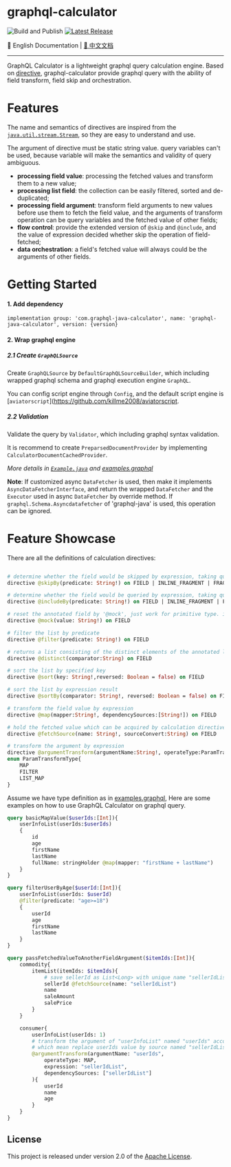 # graphql-calculator

![Build and Publish](https://github.com/dugenkui03/graphql-java-calculator/workflows/Build%20and%20Publish/badge.svg)
[![Latest Release](https://maven-badges.herokuapp.com/maven-central/com.graphql-java-calculator/graphql-java-calculator/badge.svg)](https://maven-badges.herokuapp.com/maven-central/com.graphql-java-calculator/graphql-java-calculator)

📖 English Documentation | [📖 中文文档](README.md) 

----------------------------------------

GraphQL Calculator is a lightweight graphql query calculation engine. 
Based on [directive](https://spec.graphql.org/draft/#sec-Language.Directives), graphql-calculator provide graphql query with the ability of field transform, field skip and orchestration.

# Features

The name and semantics of directives are inspired from the [`java.util.stream.Stream`](https://docs.oracle.com/javase/8/docs/api/java/util/stream/Stream.html), so they are easy to understand and use. 

The argument of directive must be static string value. query variables can't be used, because variable will make the semantics and validity of query ambiguous.

- **processing field value**: processing the fetched values and transform them to a new value; 
- **processing list field**: the collection can be easily filtered, sorted and de-duplicated;
- **processing field argument**: transform field arguments to new values before use them to fetch the field value, and the arguments of transform operation can be query variables and the fetched value of other fields;
- **flow control**: provide the extended version of `@skip` and `@include`, and the value of expression decided whether skip the operation of field-fetched;
- **data orchestration**: a field's fetched value will always could be the arguments of other fields.

# Getting Started

#### 1. Add dependency

```
implementation group: 'com.graphql-java-calculator', name: 'graphql-java-calculator', version: {version}
```

#### 2. Wrap graphql engine

##### 2.1 Create `GraphQLSource`

Create `GraphQLSource` by `DefaultGraphQLSourceBuilder`, which including wrapped graphql schema and graphql execution engine `GraphQL`.

You can config script engine through `Config`, and the default script engine is [`aviatorscript`](https://github.com/killme2008/aviatorscript.

##### 2.2 Validation

Validate the query by `Validator`, which including graphql syntax validation.

It is recommend to create `PreparsedDocumentProvider` by implementing `CalculatorDocumentCachedProvider`.

*More details in [`Example.java`](/src/test/java/calculator/example/Example.java) and [examples.graphql](/src/test/resources/examples.graphql)*

**Note**: If customized async `DataFetcher` is used, then make it implements `AsyncDataFetcherInterface`, 
and return the wrapped `DataFetcher` and the `Executor` used in async `DataFetcher` by override method.
If `graphql.Schema.Asyncdatafetcher` of 'graphql-java' is used, this operation can be ignored.

# Feature Showcase

There are all the definitions of calculation directives:
```graphql

# determine whether the field would be skipped by expression, taking query variable as script arguments
directive @skipBy(predicate: String!) on FIELD | INLINE_FRAGMENT | FRAGMENT_SPREAD

# determine whether the field would be queried by expression, taking query variable as script arguments.
directive @includeBy(predicate: String!) on FIELD | INLINE_FRAGMENT | FRAGMENT_SPREAD

# reset the annotated field by '@mock', just work for primitive type. it's easily replaced by '@map(expression)'
directive @mock(value: String!) on FIELD

# filter the list by predicate
directive @filter(predicate: String!) on FIELD

# returns a list consisting of the distinct elements of the annotated list
directive @distinct(comparator:String) on FIELD

# sort the list by specified key
directive @sort(key: String!,reversed: Boolean = false) on FIELD

# sort the list by expression result
directive @sortBy(comparator: String!, reversed: Boolean = false) on FIELD

# transform the field value by expression
directive @map(mapper:String!, dependencySources:[String!]) on FIELD

# hold the fetched value which can be acquired by calculation directives, the name is unique in query.
directive @fetchSource(name: String!, sourceConvert:String) on FIELD

# transform the argument by expression
directive @argumentTransform(argumentName:String!, operateType:ParamTransformType, expression:String, dependencySources:[String!]) repeatable on FIELD
enum ParamTransformType{
    MAP
    FILTER
    LIST_MAP
}
```


Assume we have type definition as in [examples.graphql](/src/test/resources/schema.graphql), 
Here are some examples on how to use GraphQL Calculator on graphql query.

```graphql
query basicMapValue($userIds:[Int]){
    userInfoList(userIds:$userIds)
    {
        id
        age
        firstName
        lastName
        fullName: stringHolder @map(mapper: "firstName + lastName")
    }
}

query filterUserByAge($userId:[Int]){
    userInfoList(userIds: $userId)
    @filter(predicate: "age>=18")
    {
        userId
        age
        firstName
        lastName
    }
}

query passFetchedValueToAnotherFieldArgument($itemIds:[Int]){
    commodity{
        itemList(itemIds: $itemIds){
            # save sellerId as List<Long> with unique name "sellerIdList"
            sellerId @fetchSource(name: "sellerIdList")
            name
            saleAmount
            salePrice
        }
    }

    consumer{
        userInfoList(userIds: 1)
        # transform the argument of "userInfoList" named "userIds" according to expression "sellerIdList" and expression argument, 
        # which mean replace userIds value by source named "sellerIdList"
        @argumentTransform(argumentName: "userIds", 
            operateType: MAP, 
            expression: "sellerIdList", 
            dependencySources: ["sellerIdList"]
        ){
            userId
            name
            age
        }
    }
}
```

## License

This project is released under version 2.0 of the [Apache License](https://www.apache.org/licenses/LICENSE-2.0).
